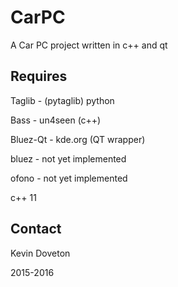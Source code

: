# CarPC #
A Car PC project written in c++ and qt


## Requires ##
Taglib - (pytaglib) python 

Bass - un4seen (c++)

Bluez-Qt - kde.org (QT wrapper)

bluez - not yet implemented

ofono - not yet implemented

c++ 11


## Contact ##
Kevin Doveton

2015-2016